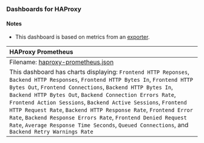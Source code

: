 ### Dashboards for HAProxy

#### Notes

- This dashboard is based on metrics from an [exporter](https://github.com/prometheus/haproxy_exporter).

|HAProxy Prometheus|
|:------------------|
|Filename: [haproxy-prometheus.json](haproxy-prometheus.json)|
|This dashboard has charts displaying: `Frontend HTTP Reponses`, `Backend HTTP Responses`, `Frontend HTTP Bytes In`, `Frontend HTTP Bytes Out`, `Frontend Connections`, `Backend HTTP Bytes In`, `Backend HTTP Bytes Out`, `Backend Connection Errors Rate`, `Frontend Action Sessions`, `Backend Active Sessions`, `Frontend HTTP Request Rate`, `Backend HTTP Response Rate`, `Frontend Error Rate`, `Backend Response Errors Rate`, `Frontend Denied Request Rate`, `Average Response Time Seconds`, `Queued Connections`, and `Backend Retry Warnings Rate`|
